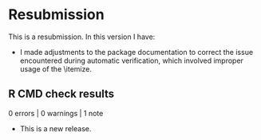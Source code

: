 # Resubmission

This is a resubmission. In this version I have:

* I made adjustments to the package documentation to correct the issue encountered during automatic verification, which involved improper usage of the \itemize.

## R CMD check results

0 errors | 0 warnings | 1 note

* This is a new release.


